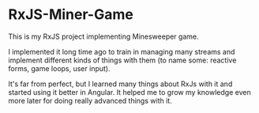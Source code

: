 # RxJS-Miner-Game
This is my RxJS project implementing Minesweeper game. 

I implemented it long time ago to train in managing many streams and implement different kinds of things with them (to name some: reactive forms, game loops, user input).

It's far from perfect, but I learned many things about RxJs with it and started using it better in Angular. It helped me to grow my knowledge even more later for doing really advanced things with it.

